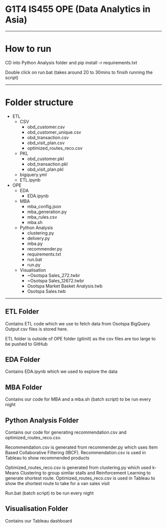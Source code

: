 # G1T4 IS455 OPE (Data Analytics in Asia)
---
# How to run
CD into Python Analysis folder and pip install -r requirements.txt

Double click on run.bat (takes around 20 to 30mins to finsih running the script)

---
# Folder structure
- ETL
  - CSV
     - obd_customer.csv
     - obd_customer_unique.csv
     - obd_transaction.csv
     - obd_visit_plan.csv
     - optimized_routes_reco.csv
  - PKL
     - obd_customer.pkl
     - obd_transaction.pkl
     - obd_visit_plan.pkl
  - bigquery.yml
  - ETL.ipynb
- OPE
  - EDA
    - EDA.ipynb
  - MBA
     - mba_config.json
     - mba_generation.py
     - mba_rules.csv
     - mba.sh
  - Python Analysis
     - clustering.py
     - delivery.py
     - mba.py
     - recommender.py
     - requirements.txt
     - run.bat
     - run.py
  - Visualisation
     - ~Osotspa Sales_272.twbr
     - ~Osotspa Sales_12672.twbr
     - Osotspa Market Basket Analysis.twb
     - Osotspa Sales.twb
---
## ETL Folder
Contains ETL code which we use to fetch data from Osotspa BigQuery. Output csv files is stored here.

ETL folder is outside of OPE folder (gitinit) as the csv files are too large to be pushed to GitHub

## EDA Folder
Contains EDA.ipynb which we used to explore the data

## MBA Folder
Contains our code for MBA and a mba.sh (batch script) to be run every night

## Python Analysis Folder
Contains our code for generating recommendation.csv and optimized_routes_reco.csv.

Recommendation.csv is generated from recommender.py which uses Item Based Collaborative Filtering (IBCF). Recommendation.csv is used in Tableau to show recommended products

Optimized_routes_reco.csv is generated from clustering.py which used k-Means Clustering to group similar stalls and Reinforcement Learning to generate shortest route. Optimized_routes_reco.csv is used in Tableau to show the shortest route to take for a van sales visit

Run.bat (batch script) to be run every night

## Visualisation Folder
Contains our Tableau dashboard
 


